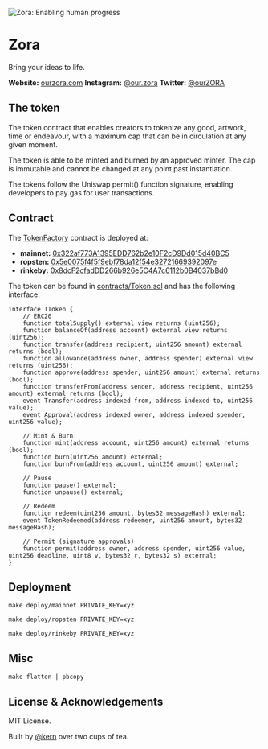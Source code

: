 ![Zora: Enabling human progress](https://repository-images.githubusercontent.com/235217500/00adc180-9377-11ea-9ce9-f5e962b78075)

# Zora

Bring your ideas to life.

**Website:** [ourzora.com](http://ourzora.com)
**Instagram:** [@our.zora](instagram.com/our.zora)
**Twitter:** [@ourZORA](twitter.com/ourZORA)

## The token

The token contract that enables creators to tokenize any good, artwork, time or endeavour, with a maximum cap that can be in circulation at any given moment.

The token is able to be minted and burned by an approved minter. The cap is immutable and cannot be changed at any point past instantiation. 

The tokens follow the Uniswap permit() function signature, enabling developers to pay gas for user transactions.

## Contract

The [TokenFactory](contracts/TokenFactory.sol) contract is deployed at:

* **mainnet:** [0x322af773A1395EDD762b2e10F2cD9Dd015d40BC5](https://etherscan.io/address/0x322af773a1395edd762b2e10f2cd9dd015d40bc5#writeContract)
* **ropsten:** [0x5e0075f4f5f9ebf78da12f54e32721669392097e](https://ropsten.etherscan.io/address/0x5e0075f4f5f9ebf78da12f54e32721669392097e#writeContract)
* **rinkeby:** [0x8dcF2cfadDD266b926e5C4A7c6112b0B4037bBd0](https://rinkeby.etherscan.io/address/0x8dcf2cfaddd266b926e5c4a7c6112b0b4037bbd0#writeContract)


The token can be found in [contracts/Token.sol](contracts/Token.sol) and has the following interface:

```solidity
interface IToken {
    // ERC20
    function totalSupply() external view returns (uint256);
    function balanceOf(address account) external view returns (uint256);
    function transfer(address recipient, uint256 amount) external returns (bool);
    function allowance(address owner, address spender) external view returns (uint256);
    function approve(address spender, uint256 amount) external returns (bool);
    function transferFrom(address sender, address recipient, uint256 amount) external returns (bool);
    event Transfer(address indexed from, address indexed to, uint256 value);
    event Approval(address indexed owner, address indexed spender, uint256 value);

    // Mint & Burn
    function mint(address account, uint256 amount) external returns (bool);
    function burn(uint256 amount) external;
    function burnFrom(address account, uint256 amount) external;

    // Pause
    function pause() external;
    function unpause() external;

    // Redeem
    function redeem(uint256 amount, bytes32 messageHash) external;
    event TokenRedeemed(address redeemer, uint256 amount, bytes32 messageHash);

    // Permit (signature approvals)
    function permit(address owner, address spender, uint256 value, uint256 deadline, uint8 v, bytes32 r, bytes32 s) external;
}
```

## Deployment

```
make deploy/mainnet PRIVATE_KEY=xyz

make deploy/ropsten PRIVATE_KEY=xyz

make deploy/rinkeby PRIVATE_KEY=xyz

```

## Misc

```
make flatten | pbcopy
```


## License & Acknowledgements

MIT License.

Built by [@kern](https://github.com/kern) over two cups of tea.
